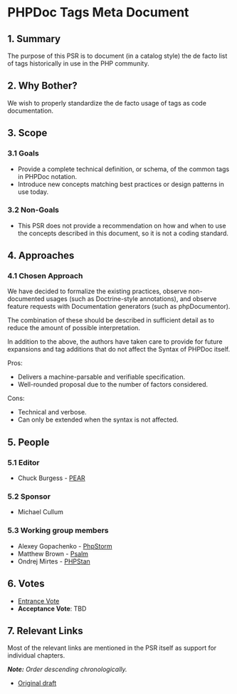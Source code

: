 # PHPDoc Tags Meta Document

## 1. Summary

The purpose of this PSR is to document (in a catalog style) the de facto list of tags historically in use
in the PHP community.

## 2. Why Bother?

We wish to properly standardize the de facto usage of tags as code documentation.

## 3. Scope

### 3.1 Goals

* Provide a complete technical definition, or schema, of the common tags in PHPDoc notation.
* Introduce new concepts matching best practices or design patterns in use today.

### 3.2 Non-Goals

* This PSR does not provide a recommendation on how and when to use the concepts described in this document, so it is
  not a coding standard.

## 4. Approaches

### 4.1 Chosen Approach

We have decided to formalize the existing practices, observe non-documented usages (such as Doctrine-style
annotations), and observe feature requests with Documentation generators (such as phpDocumentor).

The combination of these should be described in sufficient detail as to reduce the amount of possible interpretation.

In addition to the above, the authors have taken care to provide for future expansions and tag additions that do not
affect the Syntax of PHPDoc itself.

Pros:

* Delivers a machine-parsable and verifiable specification.
* Well-rounded proposal due to the number of factors considered.

Cons:

* Technical and verbose.
* Can only be extended when the syntax is not affected.

## 5. People

### 5.1 Editor

 * Chuck Burgess - [PEAR](https://pear.php.net)

### 5.2 Sponsor

 * Michael Cullum

### 5.3 Working group members

 * Alexey Gopachenko - [PhpStorm](https://www.jetbrains.com/phpstorm)
 * Matthew Brown - [Psalm](https://github.com/vimeo/psalm)
 * Ondrej Mirtes - [PHPStan](https://github.com/phpstan/phpstan)

## 6. Votes

* [Entrance Vote](https://groups.google.com/forum/#!topic/php-fig/5Yd0XGd349Q)
* **Acceptance Vote**: TBD

## 7. Relevant Links

Most of the relevant links are mentioned in the PSR itself as support for individual chapters.

_**Note:** Order descending chronologically._

* [Original draft](https://github.com/phpDocumentor/phpDocumentor2/commit/0dbdbfa318d197279b414e5c0d1ffb142b31a528#docs/PSR.md)
